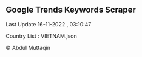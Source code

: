 

## Google Trends Keywords Scraper 
 
Last Update 16-11-2022 , 03:10:47

Country List :
VIETNAM.json



© Abdul Muttaqin 
